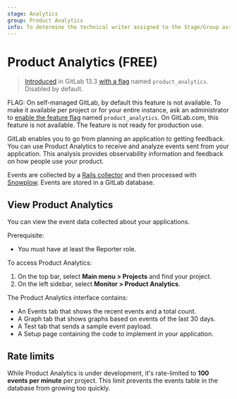 ```yaml
---
stage: Analytics
group: Product Analytics
info: To determine the technical writer assigned to the Stage/Group associated with this page, see https://about.gitlab.com/handbook/product/ux/technical-writing/#assignments
---
```


# Product Analytics **(FREE)**

> [Introduced](https://gitlab.com/gitlab-org/gitlab/-/issues/225167) in GitLab 13.3 [with a flag](../administration/feature_flags.md) named `product_analytics`. Disabled by default.

FLAG:
On self-managed GitLab, by default this feature is not available. To make it available per project or for your entire instance, ask an administrator to [enable the feature flag](../administration/feature_flags.md) named `product_analytics`. On GitLab.com, this feature is not available. The feature is not ready for production use.

GitLab enables you to go from planning an application to getting feedback. You can use
Product Analytics to receive and analyze events sent from your application. This analysis
provides observability information and feedback on how people use your product.

Events are collected by a [Rails collector](https://gitlab.com/gitlab-org/gitlab/-/merge_requests/36443) and
then processed with [Snowplow](https://github.com/snowplow/snowplow). Events are stored in a GitLab database.

## View Product Analytics

You can view the event data collected about your applications.

Prerequisite:

- You must have at least the Reporter role.

To access Product Analytics:

1. On the top bar, select **Main menu > Projects** and find your project.
1. On the left sidebar, select **Monitor > Product Analytics**.

The Product Analytics interface contains:

- An Events tab that shows the recent events and a total count.
- A Graph tab that shows graphs based on events of the last 30 days.
- A Test tab that sends a sample event payload.
- A Setup page containing the code to implement in your application.

## Rate limits

While Product Analytics is under development, it's rate-limited to
**100 events per minute** per project. This limit prevents the events table in the
database from growing too quickly.
